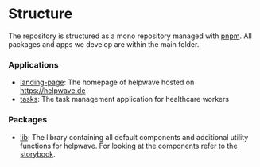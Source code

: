 # Structure
The repository is structured as a mono repository managed with [pnpm](https://pnpm.io).
All packages and apps we develop are within the main folder.

### Applications 

- [landing-page](../landing-page): The homepage of helpwave hosted on https://helpwave.de
- [tasks](../tasks): The task management application for healthcare workers

### Packages
- [lib](../lib): The library containing all default components and additional utility functions for helpwave.
For looking at the components refer to the [storybook](./storybook.md).
